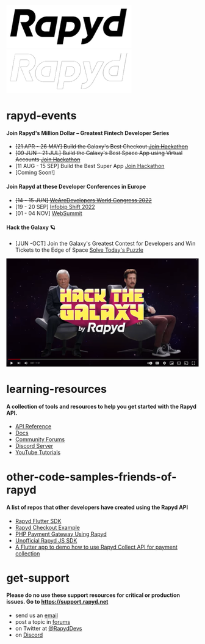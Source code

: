 ![Github Light](https://github.com/Rapyd-Samples/learning-resources/blob/main/gitjhub-logo-dk%402x.png#gh-light-mode-only)
![Github Dark](https://github.com/Rapyd-Samples/learning-resources/blob/main/gitjhub-logo-light%402x.png#gh-dark-mode-only)

# rapyd-events
#### Join Rapyd's Million Dollar – Greatest Fintech Developer Series
* ~~[21 APR - 26 MAY] Build the Galaxy's Best Checkout [Join Hackathon](https://hackthegalaxy.devpost.com/)~~
* ~~[09 JUN - 21 JUL] Build the Galaxy's Best Space App using Virtual Accounts [Join Hackathon](https://htg2.devpost.com/)~~ 
* [11 AUG - 15 SEP] Build the Best Super App [Join Hackathon](https://htg3.devpost.com/) 
* [Coming Soon!] 

#### Join Rapyd at these Developer Conferences in Europe 
* ~~[14 - 15 JUN] [WeAreDevelopers World Congress 2022](https://www.wearedevelopers.com/world-congress)~~  
* [19 - 20 SEP] [Infobip Shift 2022](https://shift.infobip.com/) 
* [01 - 04 NOV] [WebSummit](https://websummit.com/)

#### Hack the Galaxy 🪐
* [JUN -OCT] Join the Galaxy's Greatest Contest for Developers and Win Tickets to the Edge of Space [Solve Today's Puzzle](https://community.rapyd.net) 

[![Watch the video](https://github.com/Rapyd-Samples/learning-resources/blob/main/Screen%20Shot%202022-06-07%20at%208.31.32%20PM.png)](https://youtu.be/wNUJ2GBjMkk)

# learning-resources
#### A collection of tools and resources to help you get started with the Rapyd API. 

* [API Reference](https://docs.rapyd.net/build-with-rapyd/reference/api-reference)
* [Docs](https://docs.rapyd.net/build-with-rapyd/docs)
* [Community Forums](https://community.rapyd.net)
* [Discord Server](https://discord.rapyd.com)
* [YouTube Tutorials](https://www.youtube.com/channel/UCzqD46wVaSACHkUcB3eCjLg)

# other-code-samples-friends-of-rapyd
#### A list of repos that other developers have created using the Rapyd API 

* [Rapyd Flutter SDK](https://github.com/sbis04/rapyd_sdk_flutter?ref=flutterawesome.com)
* [Rapyd Checkout Example](https://github.com/amacgregor/rapyd_checkout_example)
* [PHP Payment Gateway Using Rapyd](https://github.com/Samuel-2626/php-payment-gateway-using-rapyd)
* [Unofficial Rapyd JS SDK](https://github.com/domingosl/rapyd-node-sdk)
* [A Flutter app to demo how to use Rapyd Collect API for payment collection](https://github.com/rexfordnyrk/donation)


# get-support 
#### Please do no use these support resources for critical or production issues. Go to https://support.rapyd.net 

* send us an [email](mailto:community@rapyd.net)
* post a topic in [forums](https://community.rapyd.net)
* on Twitter at [@RapydDevs](https://twitter.com/RapydDevs)
* on [Discord](https://discord.com/invite/Sq38qzcYHv)
